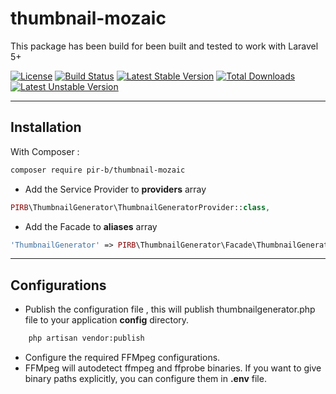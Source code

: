 # thumbnail-mozaic

This package has been build for been built and tested to work with Laravel 5+

[![License](https://poser.pugx.org/pir-b/thumbnail-mozaic/license)](https://packagist.org/packages/pir-b/thumbnail-mozaic)
[![Build Status](https://travis-ci.org/PiR-B/thumbnail-mozaic.svg?branch=master)](https://travis-ci.org/PiR-B/thumbnail-mozaic)
[![Latest Stable Version](https://poser.pugx.org/pir-b/thumbnail-mozaic/v/stable)](https://packagist.org/packages/pir-b/thumbnail-mozaic)
[![Total Downloads](https://poser.pugx.org/pir-b/thumbnail-mozaic/downloads)](https://packagist.org/packages/pir-b/thumbnail-mozaic)
[![Latest Unstable Version](https://poser.pugx.org/pir-b/thumbnail-mozaic/v/unstable)](https://packagist.org/packages/pir-b/thumbnail-mozaic)

---

## Installation

With Composer :

```bash
composer require pir-b/thumbnail-mozaic
```

- Add the Service Provider to **providers** array
```php
PIRB\ThumbnailGenerator\ThumbnailGeneratorProvider::class,
```
- Add the Facade to **aliases** array
```php
'ThumbnailGenerator' => PIRB\ThumbnailGenerator\Facade\ThumbnailGenerator::class,
```

---

## Configurations

- Publish the configuration file , this will publish thumbnailgenerator.php file to your application **config** directory.
```bash
    php artisan vendor:publish
```

- Configure the required FFMpeg configurations.
 - FFMpeg will autodetect ffmpeg and ffprobe binaries. If you want to give binary paths explicitly, you can configure them in **.env** file.
